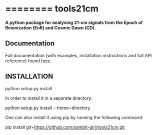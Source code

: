 ========
tools21cm
========

**A python package for analysing 21-cm signals from the Epoch of Reionization (EoR) and Cosmic Dawn (CD).**


Documentation
-------------

Full documentation (with examples, installation instructions and full API reference)
found [here](https://tools21cm.readthedocs.io/).


INSTALLATION
------------
python setup.py install

In order to install it in a separate directory:

python setup.py install --home=directory

One can also install it using pip by running the following command:

pip install git+https://github.com/sambit-giri/tools21cm.git
